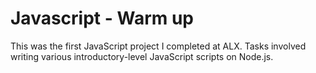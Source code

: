 # Javascript - Warm up

This was the first JavaScript project I completed at ALX. Tasks involved
writing various introductory-level JavaScript scripts on Node.js.
